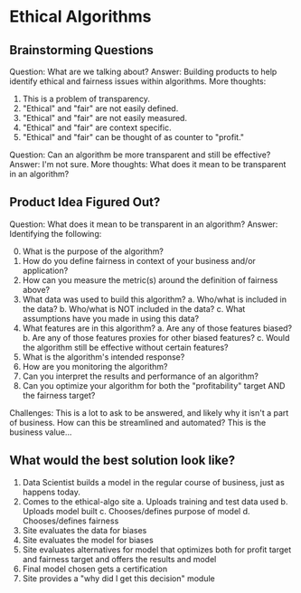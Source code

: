 # Ethical Algorithms

## Brainstorming Questions

Question: What are we talking about? 
Answer: Building products to help identify ethical and fairness issues within 
algorithms.
More thoughts: 

1. This is a problem of transparency. 
2. "Ethical" and "fair" are not easily defined.
3. "Ethical" and "fair" are not easily measured.
4. "Ethical" and "fair" are context specific.
5. "Ethical" and "fair" can be thought of as counter to "profit."

Question: Can an algorithm be more transparent and still be effective?
Answer: I'm not sure. 
More thoughts: What does it mean to be transparent in an algorithm?

## Product Idea Figured Out?

Question: What does it mean to be transparent in an algorithm?
Answer: Identifying the following:

0. What is the purpose of the algorithm?
1. How do you define fairness in context of your business and/or application?
2. How can you measure the metric(s) around the definition of fairness above?
1. What data was used to build this algorithm?
    a. Who/what is included in the data?
    b. Who/what is NOT included in the data?
    c. What assumptions have you made in using this data?
2. What features are in this algorithm?
    a. Are any of those features biased?
    b. Are any of those features proxies for other biased features?
    c. Would the algorithm still be effective without certain features?
6. What is the algorithm's intended response?
7. How are you monitoring the algorithm?
8. Can you interpret the results and performance of an algorithm?
9. Can you optimize your algorithm for both the "profitability" target AND the 
fairness target?


Challenges: This is a lot to ask to be answered, and likely why it isn't a part 
of business. How can this be streamlined and automated? This is the business 
value... 

## What would the best solution look like? 

1. Data Scientist builds a model in the regular course of business, just as 
happens today.
2. Comes to the ethical-algo site
    a. Uploads training and test data used
    b. Uploads model built
    c. Chooses/defines purpose of model 
    d. Chooses/defines fairness
3. Site evaluates the data for biases
4. Site evaluates the model for biases
5. Site evaluates alternatives for model that optimizes both for profit target 
and fairness target and offers the results and model
6. Final model chosen gets a certification
7. Site provides a "why did I get this decision" module

